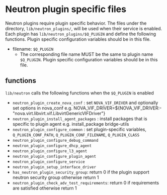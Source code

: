Neutron plugin specific files
=============================
Neutron plugins require plugin specific behavior.
The files under the directory, ``lib/neutron_plugins/``, will be used
when their service is enabled.
Each plugin has ``lib/neutron_plugins/$Q_PLUGIN`` and define the following
functions.
Plugin specific configuration variables should be in this file.

* filename: ``$Q_PLUGIN``
  * The corresponding file name MUST be the same to plugin name ``$Q_PLUGIN``.
    Plugin specific configuration variables should be in this file.

functions
---------
``lib/neutron`` calls the following functions when the ``$Q_PLUGIN`` is enabled

* ``neutron_plugin_create_nova_conf`` :
  set ``NOVA_VIF_DRIVER`` and optionally set options in nova_conf
  e.g.
  NOVA_VIF_DRIVER=${NOVA_VIF_DRIVER:-"nova.virt.libvirt.vif.LibvirtGenericVIFDriver"}
* ``neutron_plugin_install_agent_packages`` :
  install packages that is specific to plugin agent
  e.g.
  install_package bridge-utils
* ``neutron_plugin_configure_common`` :
  set plugin-specific variables, ``Q_PLUGIN_CONF_PATH``, ``Q_PLUGIN_CONF_FILENAME``,
  ``Q_PLUGIN_CLASS``
* ``neutron_plugin_configure_debug_command``
* ``neutron_plugin_configure_dhcp_agent``
* ``neutron_plugin_configure_l3_agent``
* ``neutron_plugin_configure_plugin_agent``
* ``neutron_plugin_configure_service``
* ``neutron_plugin_setup_interface_driver``
* ``has_neutron_plugin_security_group``:
  return 0 if the plugin support neutron security group otherwise return 1
* ``neutron_plugin_check_adv_test_requirements``:
  return 0 if requirements are satisfied otherwise return 1
